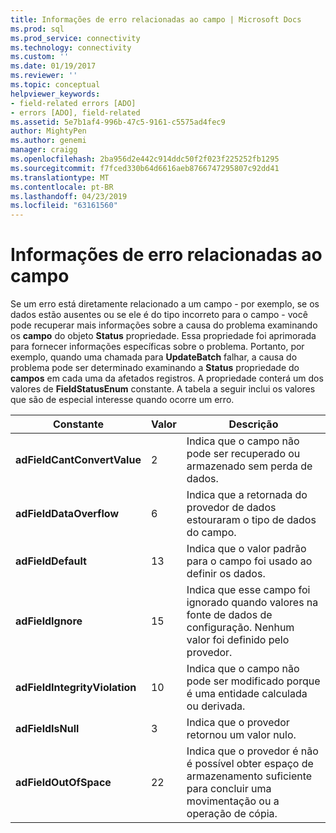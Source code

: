 ```yaml
---
title: Informações de erro relacionadas ao campo | Microsoft Docs
ms.prod: sql
ms.prod_service: connectivity
ms.technology: connectivity
ms.custom: ''
ms.date: 01/19/2017
ms.reviewer: ''
ms.topic: conceptual
helpviewer_keywords:
- field-related errors [ADO]
- errors [ADO], field-related
ms.assetid: 5e7b1af4-996b-47c5-9161-c5575ad4fec9
author: MightyPen
ms.author: genemi
manager: craigg
ms.openlocfilehash: 2ba956d2e442c914ddc50f2f023f225252fb1295
ms.sourcegitcommit: f7fced330b64d6616aeb8766747295807c92dd41
ms.translationtype: MT
ms.contentlocale: pt-BR
ms.lasthandoff: 04/23/2019
ms.locfileid: "63161560"
---
```

# <a name="field-related-error-information"></a>Informações de erro relacionadas ao campo
Se um erro está diretamente relacionado a um campo - por exemplo, se os dados estão ausentes ou se ele é do tipo incorreto para o campo - você pode recuperar mais informações sobre a causa do problema examinando os **campo** do objeto **Status**  propriedade. Essa propriedade foi aprimorada para fornecer informações específicas sobre o problema. Portanto, por exemplo, quando uma chamada para **UpdateBatch** falhar, a causa do problema pode ser determinado examinando a **Status** propriedade do **campos** em cada uma da afetados registros. A propriedade conterá um dos valores de **FieldStatusEnum** constante. A tabela a seguir inclui os valores que são de especial interesse quando ocorre um erro.  
  
|Constante|Valor|Descrição|  
|--------------|-----------|-----------------|  
|**adFieldCantConvertValue**|2|Indica que o campo não pode ser recuperado ou armazenado sem perda de dados.|  
|**adFieldDataOverflow**|6|Indica que a retornada do provedor de dados estouraram o tipo de dados do campo.|  
|**adFieldDefault**|13|Indica que o valor padrão para o campo foi usado ao definir os dados.|  
|**adFieldIgnore**|15|Indica que esse campo foi ignorado quando valores na fonte de dados de configuração. Nenhum valor foi definido pelo provedor.|  
|**adFieldIntegrityViolation**|10|Indica que o campo não pode ser modificado porque é uma entidade calculada ou derivada.|  
|**adFieldIsNull**|3|Indica que o provedor retornou um valor nulo.|  
|**adFieldOutOfSpace**|22|Indica que o provedor é não é possível obter espaço de armazenamento suficiente para concluir uma movimentação ou a operação de cópia.|
